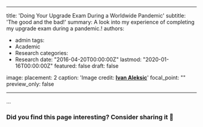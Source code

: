 
---
title: 'Doing Your Upgrade Exam During a Worldwide Pandemic'
subtitle: 'The good and the bad!'
summary: A look into my experience of completing my upgrade exam during a pandemic.!
authors:
- admin
tags:
- Academic
- Research
categories:
- Research
date: "2016-04-20T00:00:00Z"
lastmod: "2020-01-16T00:00:00Z"
featured: false
draft: false


image:
  placement: 2
  caption: 'Image credit: [**Ivan Aleksic**](https://unsplash.com/@ivalex)'
  focal_point: ""
  preview_only: false
  
---

...



### Did you find this page interesting? Consider sharing it 🙌
